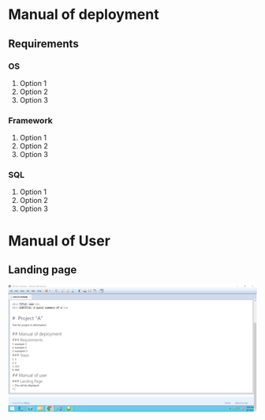 <!-- TITLE: Project B -->
<!-- SUBTITLE: A quick summary of Project B -->

# Manual of deployment
## Requirements
### OS
1. Option 1
2. Option 2
3. Option 3
### Framework
1. Option 1
2. Option 2
3. Option 3
### SQL
1. Option 1
2. Option 2
3. Option 3
# Manual of User
## Landing page
![2018 08 07 9 04 50](/uploads/2018-08-07-9-04-50.png "2018 08 07 9 04 50")